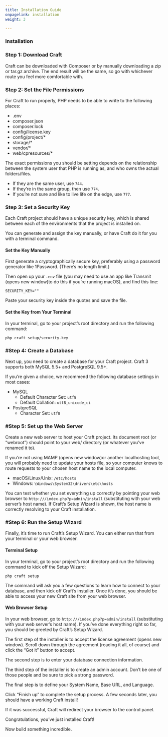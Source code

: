 ```yaml
---
title: Installation Guide
onpagelink: installation
weight: 3

---
```


### **Installation**

### Step 1: Download Craft

Craft can be downloaded with Composer or by manually downloading a zip or tar.gz archive. The end result will be the same, so go with whichever route you feel more comfortable with.

### Step 2: Set the File Permissions

For Craft to run properly, PHP needs to be able to write to the following places:

- .env
- composer.json
- composer.lock
- config/license.key
- config/project/\*
- storage/\*
- vendor/\*
- web/cpresources/\*
 
The exact permissions you should be setting depends on the relationship between the system user that PHP is running as, and who owns the actual folders/files.

- If they are the same user, use `744`.
- If they’re in the same group, then use `774`.
- If you’re not sure and like to live life on the edge, use `777`.
 
### Step 3: Set a Security Key

Each Craft project should have a unique security key, which is shared between each of the environments that the project is installed on.

You can generate and assign the key manually, or have Craft do it for you with a terminal command.

#### Set the Key Manually

First generate a cryptographically secure key, preferably using a password generator like 1Password. (There’s no length limit.)

Then open up your `.env` file (you may need to use an app like Transmit (opens new window)to do this if you’re running macOS), and find this line:

 ```
SECURITY_KEY=""
```

Paste your security key inside the quotes and save the file.

#### Set the Key from Your Terminal

In your terminal, go to your project’s root directory and run the following command:

 ```
php craft setup/security-key
```

### \#Step 4: Create a Database

Next up, you need to create a database for your Craft project. Craft 3 supports both MySQL 5.5+ and PostgreSQL 9.5+.

If you’re given a choice, we recommend the following database settings in most cases:

- MySQL 
  - Default Character Set: `utf8`
  - Default Collation: `utf8_unicode_ci`
- PostgreSQL 
  - Character Set: `utf8`
 
### \#Step 5: Set up the Web Server

Create a new web server to host your Craft project. Its document root (or “webroot”) should point to your web/ directory (or whatever you’ve renamed it to).

If you’re not using MAMP (opens new window)or another localhosting tool, you will probably need to update your hosts file, so your computer knows to route requests to your chosen host name to the local computer.

- macOS/Linux/Unix: `/etc/hosts`
- Windows: `\Windows\System32\drivers\etc\hosts`
 
You can test whether you set everything up correctly by pointing your web browser to `http:///index.php?p=admin/install` (substituting with your web server’s host name). If Craft’s Setup Wizard is shown, the host name is correctly resolving to your Craft installation.

### \#Step 6: Run the Setup Wizard

Finally, it’s time to run Craft’s Setup Wizard. You can either run that from your terminal or your web browser.

#### Terminal Setup

In your terminal, go to your project’s root directory and run the following command to kick off the Setup Wizard:

 ```
php craft setup
```

The command will ask you a few questions to learn how to connect to your database, and then kick off Craft’s installer. Once it’s done, you should be able to access your new Craft site from your web browser.

#### Web Browser Setup

In your web browser, go to `http:///index.php?p=admin/install` (substituting with your web server’s host name). If you’ve done everything right so far, you should be greeted by Craft’s Setup Wizard.

The first step of the installer is to accept the license agreement (opens new window). Scroll down through the agreement (reading it all, of course) and click the “Got it” button to accept.

The second step is to enter your database connection information.

The third step of the installer is to create an admin account. Don’t be one of those people and be sure to pick a strong password.

The final step is to define your System Name, Base URL, and Language.

Click “Finish up” to complete the setup process. A few seconds later, you should have a working Craft install!

If it was successful, Craft will redirect your browser to the control panel.

Congratulations, you’ve just installed Craft!

Now build something incredible.
